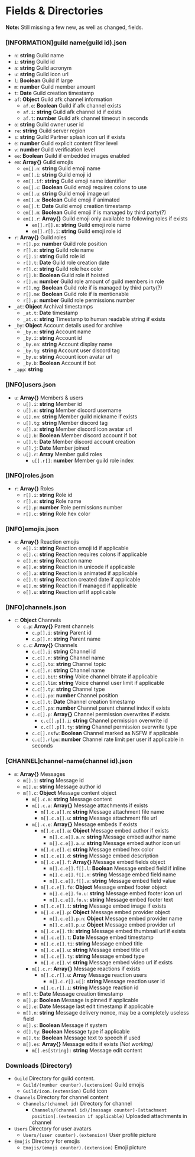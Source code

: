 # Fields & Directories
**Note:** Still missing a few new, as well as changed, fields.
### [INFORMATION]guild name(guild id).json
  * `n`: **string** Guild name
  * `i`: **string** Guild id
  * `a`: **string** Guild acronym
  * `u`: **string** Guild icon url
  * `l`: **Boolean** Guild if large
  * `m`: **number** Guild member amount
  * `t`: **Date** Guild creation timestamp
  * `af`: **Object** Guild afk channel information
    * `af.e`: **Boolean** Guild if afk channel exists
    * `af.i`: **string** Guild afk channel id if exists
    * `af.t`: **number** Guild afk channel timeout in seconds
  * `o`: **string** Guild owner user id
  * `re`: **string** Guild server region
  * `s`: **string** Guild Partner splash icon url if exists
  * `e`: **number** Guild explicit content filter level
  * `v`: **number** Guild verification level
  * `ee`: **Boolean** Guild if embedded images enabled
  * `em`: **Array{}** Guild emojis
    * `em[].n`: **string** Guild emoji name
    * `em[].i`: **string** Guild emoji id
    * `em[].if`: **string** Guild emoji name identifier
    * `em[].c`: **Boolean** Guild emoji requires colons to use
    * `em[].u`: **string** Guild emoji image url
    * `em[].a`: **Boolean** Guild emoji if animated
    * `em[].t`: **Date** Guild emoji creation timestamp
    * `em[].m`: **Boolean** Guild emoji if is managed by third party(?)
    * `em[].r`: **Array{}** Guild emoji only available to following roles if exists
      * `em[].r[].n`: **string** Guild emoji role name
      * `em[].r[].i`: **string** Guild emoji role id
  * `r`: **Array{}** Guild roles
    * `r[].po`: **number** Guild role position
    * `r[].n`: **string** Guild role name
    * `r[].i`: **string** Guild role id
    * `r[].t`: **Date** Guild role creation date
    * `r[].c`: **string** Guild role hex color
    * `r[].h`: **Boolean** Guild role if hoisted
    * `r[].m`: **number** Guild role amount of guild members in role
    * `r[].mg`: **Boolean** Guild role if is managed by third party(?)
    * `r[].me`: **Boolean** Guild role if is mentionable
    * `r[].p`: **number** Guild role permissions number
  * `_at`: **Object** Archival timestamps
    * `_at.t`: **Date** timestamp
    * `_at.s`: **string** Timestamp to human readable string if exists
  * `_by`: **Object** Account details used for archive
    * `_by.n`: **string** Account name
    * `_by.i`: **string** Account id
    * `_by.nn`: **string** Account display name
    * `_by.tg`: **string** Account user discord tag
    * `_by.u`: **string** Account icon avatar url
    * `_by.b`: **Boolean** Account if bot
  * `_app`: **string**
### [INFO]users.json
  * `u`: **Array{}** Members & users
    * `u[].i`: **string** Member id
    * `u[].n`: **string** Member discord username
    * `u[].nn`: **string** Member guild nickname if exists
    * `u[].tg`: **string** Member discord tag
    * `u[].a`: **string** Member discord icon avatar url
    * `u[].b`: **Boolean** Member discord account if bot
    * `u[].t`: **Date** Member discord account creation
    * `u[].j`: **Date** Member joined
    * `u[].r`: **Array** Member guild roles
      * `u[].r[]`: **number** Member guild role index
### [INFO]roles.json
  * `r`: **Array{}** Roles
    * `r[].i`: **string** Role id
    * `r[].n`: **string** Role name
    * `r[].p`: **number** Role permissions number
    * `r[].c`: **string** Role hex color
### [INFO]emojis.json
  * `e`: **Array{}** Reaction emojis
    * `e[].i`: **string** Reaction emoji id if applicable
    * `e[].c`: **string** Reaction requires colons if applicable
    * `e[].n`: **string** Reaction name
    * `e[].e`: **string** Reaction in unicode if applicable
    * `e[].a`: **string** Reaction is animated if applicable
    * `e[].t`: **string** Reaction created date if applicable
    * `e[].m`: **string** Reaction if managed if applicable
    * `e[].u`: **string** Reaction url if applicable
### [INFO]channels.json
  * `c`: **Object** Channels
    * `c.p`: **Array{}** Parent channels
      * `c.p[].i`: **string** Parent id
      * `c.p[].n`: **string** Parent name
    * `c.c`: **Array{}** Channels
      * `c.c[].i`: **string** Channel id
      * `c.c[].n`: **string** Channel name
      * `c.c[].to`: **string** Channel topic
      * `c.c[].n`: **string** Channel name
      * `c.c[].bit`: **string** Voice channel bitrate if applicable
      * `c.c[].lim`: **string** Voice channel user limit if applicable
      * `c.c[].ty`: **string** Channel type
      * `c.c[].po`: **number** Channel position
      * `c.c[].t`: **Date** Channel creation timestamp
      * `c.c[].pa`: **number** Channel parent channel index if exists
      * `c.c[].p`: **Array{}** Channel permission overwrites if exists
        * `c.c[].p[].i`: **string** Channel permission overwrite id
        * `c.c[].p[].ty`: **string** Channel permission overwrite type
      * `c.c[].nsfw`: **Boolean** Channel marked as NSFW if applicable
      * `c.c[].rlpu`: **number** Channel rate limit per user if applicable in seconds
### [CHANNEL]channel-name(channel id).json
  * `m`: **Array{}** Messages
    * `m[].i`: **string** Message id
    * `m[].u`: **string** Message author id
    * `m[].c`: **Object** Message content object
      * `m[].c.m`: **string** Message content
      * `m[].c.a`: **Array{}** Message attachments if exists
        * `m[].c.a[].n`: **string** Message attachment file name
        * `m[].c.a[].u`: **string** Message attachment file url
      * `m[].c.e`: **Array{}** Message embeds if exists
        * `m[].c.e[].a`: **Object** Message embed author if exists
          * `m[].c.e[].a.n`: **string** Message embed author name
          * `m[].c.e[].a.u`: **string** Message embed author icon url
        * `m[].c.e[].c`: **string** Message embed hex color
        * `m[].c.e[].d`: **string** Message embed description
        * `m[].c.e[].f`: **Array{}** Message embed fields object
          * `m[].c.e[].f[].l`: **Boolean** Message embed field if inline
          * `m[].c.e[].f[].n`: **string** Message embed field name
          * `m[].c.e[].f[].v`: **string** Message embed field value
        * `m[].c.e[].fo`: **Object** Message embed footer object
          * `m[].c.e[].fo.u`: **string** Message embed footer icon url
          * `m[].c.e[].fo.v`: **string** Message embed footer text
        * `m[].c.e[].i`: **string** Message embed image if exists
        * `m[].c.e[].p`: **Object** Message embed provider object
          * `m[].c.e[].p.n`: **Object** Message embed provider name
          * `m[].c.e[].p.u`: **Object** Message embed provider url
        * `m[].c.e[].th`: **string** Message embed thumbnail url if exists
        * `m[].c.e[].t`: **Date** Message embed timestamp
        * `m[].c.e[].ti`: **string** Message embed title
        * `m[].c.e[].u`: **string** Message embed title url
        * `m[].c.e[].ty`: **string** Message embed type
        * `m[].c.e[].v`: **string** Message embed video url if exists
      * `m[].c.r`: **Array{}** Message reactions if exists
        * `m[].c.r[].u`: **Array** Message reaction users
          * `m[].c.r[].u[]`: **string** Message reaction user id
        * `m[].c.r[].i`: **string** Message reaction id
    * `m[].t`: **Date** Message creation timestamp
    * `m[].p`: **Boolean** Message is pinned if applicable
    * `m[].e`: **Date** Message last edit timestamp if applicable
    * `m[].n`: **string** Message delivery nonce, may be a completely useless field
    * `m[].s`: **Boolean** Message if system
    * `d[].ty`: **Boolean** Message type if applicable
    * `m[].ts`: **Boolean** Message text to speech if used
    * `m[].es`: **Array{}** Message edits if exists *(Not working)*
      * `m[].es[string]:` **string** Message edit content
### Downloads (Directory)
  * `Guild` Directory for guild content.
    * `Guild/(number counter).(extension)` Guild emojis
    * `Guild/icon.(extension)` Guild icon
  * `Channels` Directory for channel content
    * `Channels/(channel id)` Directory for channel
      * `Channels/(channel id)/[message counter]-[attachment position].(extension if applicable)` Uploaded attachments in channel
  * `Users` Directory for user avatars
    * `Users/(user counter).(extension)` User profile picture
  * `Emojis` Directory for emojis
    * `Emojis/(emoji counter).(extension)` Emoji picture